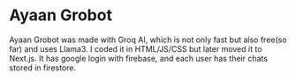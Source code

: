 # Ayaan Grobot 

Ayaan Grobot was made with Groq AI, which is not only fast but also free(so far) and uses Llama3. I coded it in HTML/JS/CSS but later moved it to Next.js. It has google login with firebase, and each user has their chats stored in firestore.
